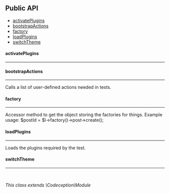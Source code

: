 <!--doc-->


<h2>Public API</h2>
<nav>
	<ul>
		<li>
			<a href="#activatePlugins">activatePlugins</a>
		</li>
		<li>
			<a href="#bootstrapActions">bootstrapActions</a>
		</li>
		<li>
			<a href="#factory">factory</a>
		</li>
		<li>
			<a href="#loadPlugins">loadPlugins</a>
		</li>
		<li>
			<a href="#switchTheme">switchTheme</a>
		</li>
	</ul>
</nav>

<h4 id="activatePlugins">activatePlugins</h4>

***


<h4 id="bootstrapActions">bootstrapActions</h4>

***

Calls a list of user-defined actions needed in tests.
<h4 id="factory">factory</h4>

***

Accessor method to get the object storing the factories for things. Example usage: $postId = $I->factory()->post->create();
<h4 id="loadPlugins">loadPlugins</h4>

***

Loads the plugins required by the test.
<h4 id="switchTheme">switchTheme</h4>

***
</br>

*This class extends \Codeception\Module*

<!--/doc-->

